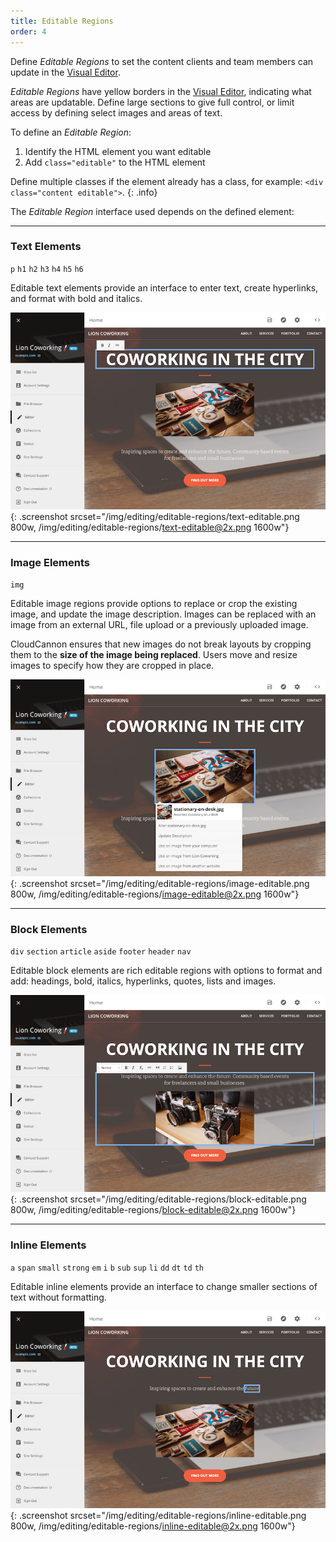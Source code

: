 ```yaml
---
title: Editable Regions
order: 4
---
```


Define *Editable Regions* to set the content clients and team members can update in the [Visual Editor](/editing/visual-editor/).

*Editable Regions* have yellow borders in the [Visual Editor](/editing/visual-editor/), indicating what areas are updatable. Define large sections to give full control, or limit access by defining select images and areas of text.

To define an *Editable Region*:

1. Identify the HTML element you want editable
2. Add `class="editable"` to the HTML element

Define multiple classes if the element already has a class, for example: `<div class="content editable">`.
{: .info}

The *Editable Region* interface used depends on the defined element:

---

### Text Elements

`p` `h1` `h2` `h3` `h4` `h5` `h6`

Editable text elements provide an interface to enter text, create hyperlinks, and format with bold and italics.

![Text editable region in the Visual Editor](/img/editing/editable-regions/text-editable.png){: .screenshot srcset="/img/editing/editable-regions/text-editable.png 800w, /img/editing/editable-regions/text-editable@2x.png 1600w"}

---

### Image Elements

`img`

Editable image regions provide options to replace or crop the existing image, and update the image description. Images can be replaced with an image from an external URL, file upload or a previously uploaded image.

CloudCannon ensures that new images do not break layouts by cropping them to the **size of the image being replaced**. Users move and resize images to specify how they are cropped in place.

![Image editable region in the Visual Editor](/img/editing/editable-regions/image-editable.png){: .screenshot srcset="/img/editing/editable-regions/image-editable.png 800w, /img/editing/editable-regions/image-editable@2x.png 1600w"}

---

### Block Elements

`div` `section` `article` `aside` `footer` `header` `nav`

Editable block elements are rich editable regions with options to format and add: headings, bold, italics, hyperlinks, quotes, lists and images.

![Block editable region in the Visual Editor](/img/editing/editable-regions/block-editable.png){: .screenshot srcset="/img/editing/editable-regions/block-editable.png 800w, /img/editing/editable-regions/block-editable@2x.png 1600w"}

---

### Inline Elements

`a` `span` `small` `strong` `em` `i` `b` `sub` `sup` `li` `dd` `dt` `td` `th`

Editable inline elements provide an interface to change smaller sections of text without formatting.

![Inline editable region in the Visual Editor](/img/editing/editable-regions/inline-editable.png){: .screenshot srcset="/img/editing/editable-regions/inline-editable.png 800w, /img/editing/editable-regions/inline-editable@2x.png 1600w"}
